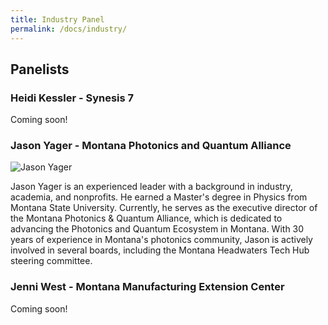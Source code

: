 ```yaml
---
title: Industry Panel
permalink: /docs/industry/
---
```


## Panelists


### Heidi Kessler - Synesis 7

Coming soon!

### Jason Yager - Montana Photonics and Quantum Alliance


![Jason Yager](../images/yager.jpeg)

Jason Yager is an experienced leader with a background in industry, academia, and nonprofits. He earned a Master's degree in Physics from Montana State University. Currently, he serves as the executive director of the Montana Photonics & Quantum Alliance, which is dedicated to advancing the Photonics and Quantum Ecosystem in Montana. With 30 years of experience in Montana's photonics community, Jason is actively involved in several boards, including the Montana Headwaters Tech Hub steering committee.

### Jenni West - Montana Manufacturing Extension Center

Coming soon!